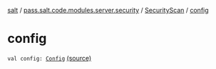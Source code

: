 [salt](../../index.md) / [pass.salt.code.modules.server.security](../index.md) / [SecurityScan](index.md) / [config](./config.md)

# config

`val config: `[`Config`](../../pass.salt.code.loader.config/-config/index.md) [(source)](https://github.com/kurbaniec-tgm/salt/tree/master/code/modules/server/security/SecurityScan.kt#L14)